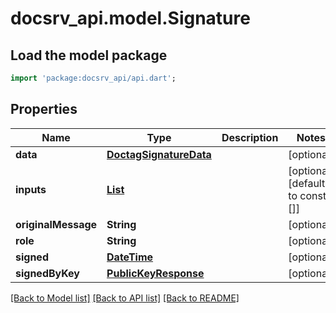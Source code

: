 # docsrv_api.model.Signature

## Load the model package
```dart
import 'package:docsrv_api/api.dart';
```

## Properties
Name | Type | Description | Notes
------------ | ------------- | ------------- | -------------
**data** | [**DoctagSignatureData**](DoctagSignatureData.md) |  | [optional] 
**inputs** | [**List<WorkflowInputResult>**](WorkflowInputResult.md) |  | [optional] [default to const []]
**originalMessage** | **String** |  | [optional] 
**role** | **String** |  | [optional] 
**signed** | [**DateTime**](DateTime.md) |  | [optional] 
**signedByKey** | [**PublicKeyResponse**](PublicKeyResponse.md) |  | [optional] 

[[Back to Model list]](../README.md#documentation-for-models) [[Back to API list]](../README.md#documentation-for-api-endpoints) [[Back to README]](../README.md)



